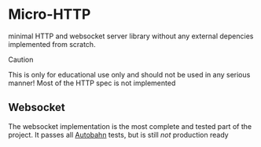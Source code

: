# Micro-HTTP

minimal HTTP and websocket server library without any external depencies implemented from scratch.

> [!CAUTION]
> This is only for educational use only and should not be used in any serious manner!
> Most of the HTTP spec is not implemented

## Websocket
The websocket implementation is the most complete and tested part of the project. It passes all [Autobahn](https://github.com/crossbario/autobahn-testsuite) tests, but is still *not* production ready
